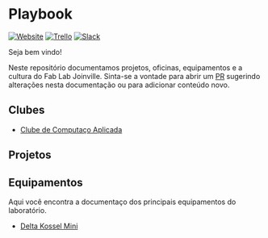 # Playbook

[![Website](https://img.shields.io/website-up-down-green-red/http/shields.io.svg)](http://www.fablabjoinville.com.br)
[![Trello](https://img.shields.io/badge/trello-tasks-blue.svg)](https://trello.com/b/HZts44Oi/tarefas)
[![Slack](https://img.shields.io/badge/slack-community-orange.svg)](https://fablabjoinville.herokuapp.com)

Seja bem vindo!

Neste repositório documentamos projetos, oficinas, equipamentos e a cultura do Fab Lab Joinville. Sinta-se a vontade para abrir um [PR](https://help.github.com/articles/about-pull-requests/) sugerindo alterações nesta documentação ou para adicionar conteúdo novo.

## Clubes

* [Clube de Computaço Aplicada](https://github.com/fablabjoinville/computacao-aplicada)

## Projetos

## Equipamentos

Aqui você encontra a documentaço dos principais equipamentos do laboratório.

* [Delta Kossel Mini](/equipamentos/impressora-3d-delta-kossel-mini/README.md)
